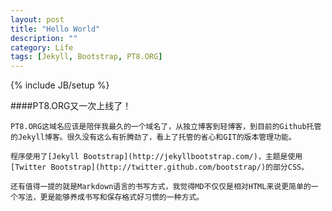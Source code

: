 ```yaml
---
layout: post
title: "Hello World"
description: ""
category: Life
tags: [Jekyll, Bootstrap, PT8.ORG]
---
```

{% include JB/setup %}

####PT8.ORG又一次上线了！

	PT8.ORG这域名应该是陪伴我最久的一个域名了，从独立博客到轻博客，到目前的Github托管的Jekyll博客。很久没有这么有折腾劲了，看上了托管的省心和GIT的版本管理功能。

	程序使用了[Jekyll Bootstrap](http://jekyllbootstrap.com/)，主题是使用[Twitter Bootstrap](http://twitter.github.com/bootstrap/)的部分CSS。

	还有值得一提的就是Markdown语言的书写方式，我觉得MD不仅仅是相对HTML来说更简单的一个写法，更是能够养成书写和保存格式好习惯的一种方式。